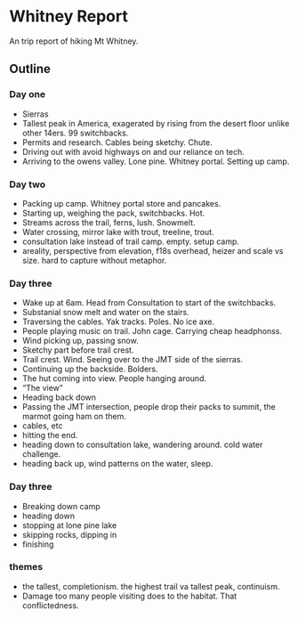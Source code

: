 # Whitney Report

An trip report of hiking Mt Whitney.

## Outline

### Day one

- Sierras
- Tallest peak in America, exagerated by rising from the desert floor unlike other 14ers. 99 switchbacks.
- Permits and research. Cables being sketchy. Chute.
- Driving out with avoid highways on and our reliance on tech.
- Arriving to the owens valley. Lone pine. Whitney portal. Setting up camp.

### Day two

- Packing up camp. Whitney portal store and pancakes.
- Starting up, weighing the pack, switchbacks. Hot.
- Streams across the trail, ferns, lush. Snowmelt.
- Water crossing, mirror lake with trout, treeline, trout.
- consultation lake instead of trail camp. empty. setup camp.
- areality, perspective from elevation, f18s overhead, heizer and scale vs size. hard to capture without metaphor.

### Day three

- Wake up at 6am. Head from Consultation to start of the switchbacks.
- Substanial snow melt and water on the stairs.
- Traversing the cables. Yak tracks. Poles. No ice axe.
- People playing music on trail. John cage. Carrying cheap headphonss.
- Wind picking up, passing snow.
- Sketchy part before trail crest.
- Trail crest. Wind. Seeing over to the JMT side of the sierras.
- Continuing up the backside. Bolders.
- The hut coming into view. People hanging around. 
- “The view”
- Heading back down
- Passing the JMT intersection, people drop their packs to summit, the marmot going ham on them.
- cables, etc
- hitting the end.
- heading down to consultation lake, wandering around. cold water challenge.
- heading back up, wind patterns on the water, sleep.

### Day three

- Breaking down camp
- heading down
- stopping at lone pine lake
- skipping rocks, dipping in
- finishing

### themes

- the tallest, completionism. the highest trail va tallest peak, continuism.
- Damage too many people visiting does to the habitat. That conflictedness.
